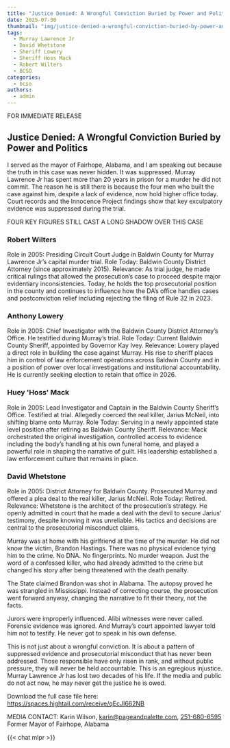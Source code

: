 ```yaml
---
title: "Justice Denied: A Wrongful Conviction Buried by Power and Politics"
date: 2025-07-30
thumbnail: "img/justice-denied-a-wrongful-conviction-buried-by-power-and-politics.png"
tags:
  - Murray Lawrence Jr
  - David Whetstone
  - Sheriff Lowery
  - Sheriff Hoss Mack
  - Robert Wilters
  - BCSO
categories: 
  - bcso
authors: 
  - admin
---
```


FOR IMMEDIATE RELEASE

## Justice Denied: A Wrongful Conviction Buried by Power and Politics

I served as the mayor of Fairhope, Alabama, and I am speaking out because the truth in this case was never hidden. It was suppressed. Murray Lawrence Jr has spent more than 20 years in prison for a murder he did not commit. The reason he is still there is because the four men who built the case against him, despite a lack of evidence, now hold higher office today. Court records and the Innocence Project findings show that key exculpatory evidence was suppressed during the trial.

FOUR KEY FIGURES STILL CAST A LONG SHADOW OVER THIS CASE

### Robert Wilters

Role in 2005: Presiding Circuit Court Judge in Baldwin County for Murray Lawrence Jr’s capital murder trial. Role Today: Baldwin County District Attorney (since approximately 2015). Relevance: As trial judge, he made critical rulings that allowed the prosecution’s case to proceed despite major evidentiary inconsistencies. Today, he holds the top prosecutorial position in the county and continues to influence how the DA’s office handles cases and postconviction relief including rejecting the filing of Rule 32 in 2023.

### Anthony Lowery

Role in 2005: Chief Investigator with the Baldwin County District Attorney’s Office. He testified during Murray’s trial. Role Today: Current Baldwin County Sheriff, appointed by Governor Kay Ivey. Relevance: Lowery played a direct role in building the case against Murray. His rise to sheriff places him in control of law enforcement operations across Baldwin County and in a position of power over local investigations and institutional accountability. He is currently seeking election to retain that office in 2026.

### Huey 'Hoss' Mack

Role in 2005: Lead Investigator and Captain in the Baldwin County Sheriff’s Office. Testified at trial. Allegedly coerced the real killer, Jarius McNeil, into shifting blame onto Murray. Role Today: Serving in a newly appointed state level position after retiring as Baldwin County Sheriff. Relevance: Mack orchestrated the original investigation, controlled access to evidence including the body’s handling at his own funeral home, and played a powerful role in shaping the narrative of guilt. His leadership established a law enforcement culture that remains in place.

### David Whetstone

Role in 2005: District Attorney for Baldwin County. Prosecuted Murray and offered a plea deal to the real killer, Jarius McNeil. Role Today: Retired. Relevance: Whetstone is the architect of the prosecution’s strategy. He openly admitted in court that he made a deal with the devil to secure Jarius’ testimony, despite knowing it was unreliable. His tactics and decisions are central to the prosecutorial misconduct claims.

Murray was at home with his girlfriend at the time of the murder. He did not know the victim, Brandon Hastings. There was no physical evidence tying him to the crime. No DNA. No fingerprints. No murder weapon. Just the word of a confessed killer, who had already admitted to the crime but changed his story after being threatened with the death penalty.

The State claimed Brandon was shot in Alabama. The autopsy proved he was strangled in Mississippi. Instead of correcting course, the prosecution went forward anyway, changing the narrative to fit their theory, not the facts.

Jurors were improperly influenced. Alibi witnesses were never called. Forensic evidence was ignored. And Murray’s court appointed lawyer told him not to testify. He never got to speak in his own defense.

This is not just about a wrongful conviction. It is about a pattern of suppressed evidence and prosecutorial misconduct that has never been addressed. Those responsible have only risen in rank, and without public pressure, they will never be held accountable.
This is an egregious injustice. Murray Lawrence Jr has lost two decades of his life. If the media and public do not act now, he may never get the justice he is owed.

Download the full case file here:
 <a href="https://spaces.hightail.com/receive/qEcJI662NB"> https://spaces.hightail.com/receive/qEcJI662NB </a>

MEDIA CONTACT:
Karin Wilson, <a href="mailto:karin@pageandpalette.com">karin@pageandpalette.com</a>, <a href="tel:2516806595"> 251-680-6595 </a>
Former Mayor of Fairhope, Alabama

{{< chat mlpr >}}